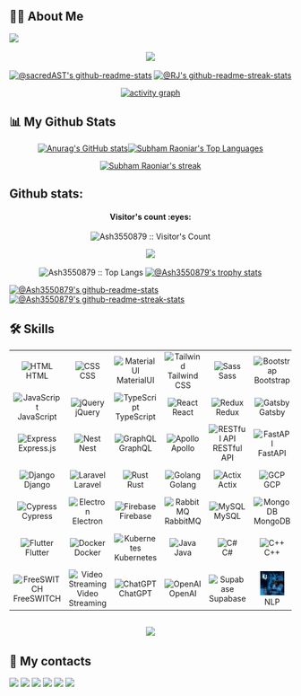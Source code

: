 
## 🙋‍♂️ About Me

<a href="https://github.com/Elkhan2003">
<img height="70" src="https://readme-typing-svg.herokuapp.com?lines=Hi+I+am+Yntymak;and+I+am+Frontend+Developer&duration=2500&speed=20&colors=FFE15D,FF5733,33FF57,3357FF,FF33A6"/>





</a>

</a>    



<p align="center">
  <img src="https://github-readme-stats.vercel.app/api/top-langs/?username=sacredAST&theme=gotham&layout=compact" width="50%"/> 
</p>

<p align="center">
    <a href="https://github.com/sacredAST?tab=repositories"><img src="https://github-readme-stats-one-bice.vercel.app/api?username=sacredAST&theme=gotham&show_icons=true&count_private=true&hide_border=false&role=OWNER,ORGANIZATION_MEMBER,COLLABORATOR"    width="48%" alt="@sacredAST's github-readme-stats"/></a>
    <a href="https://github.com/sacredAST?tab=stars"><img src="https://github-readme-streak-stats.herokuapp.com?user=sacredAST&theme=gotham&hide_border=false&date_format=M%20j%5B%2C%20Y%5D"  width="48%" alt="@RJ's github-readme-streak-stats"/></a>
</p>

<p align="center">
    <a href="https://github-readme-activity-graph.vercel.app/graph?username=sacredAST&theme=react-dark&hide_border=true&hide_title=false&area=true&custom_title=Total%20contribution%20graph%20in%20all%20repo">
        <img src="https://github-readme-activity-graph.vercel.app/graph?username=sacredAST&theme=react-dark&hide_border=true&hide_title=false&area=true&custom_title=Total%20contribution%20graph%20in%20all%20repo" width="95%" alt="activity graph">
    </a>
</p>

## 📊 My Github Stats

<div style="display: flex; justify-content: center; align-items: center;">
<a href="https://github.com/Elkhan2003"><img alt="Anurag's GitHub stats" src="https://github-readme-stats.vercel.app/api?username=Elkhan2003&show_icons=true&theme=radical&hide_border=true&bg_color=0D1117">
</a>
<a href="https://github.com/Elkhan2003"><img alt="Subham Raoniar's Top Languages" src="https://github-readme-stats.vercel.app/api/top-langs/?username=Elkhan2003&langs_count=8&count_private=true&theme=react&hide_border=true&bg_color=0D1117">
</a>
</div>

<p align="center">
    <a href="https://github.com/Elkhan2003">
        <img title="🔥 Get streak stats for your profile at git.io/streak-stats" alt="Subham Raoniar's streak" src="https://github-readme-streak-stats.herokuapp.com/?user=Elkhan2003&theme=black-ice&hide_border=true&stroke=0000&background=0D1117"/>
    </a>
</p>

<h2>Github stats: </h2>
<h4 align="center">Visitor's count :eyes:</h4>
<p align="center"><img src="https://profile-counter.glitch.me/{Ash3550879}/count.svg" alt="Ash3550879 :: Visitor's Count" /></p>

<p align='center'>
<img src='https://github-widgetbox.vercel.app/api/profile?username=Ash3550879&data=followers,repositories,stars,commits' />
</p>
 
<p align="center">
<img src="https://github-readme-stats.vercel.app/api/top-langs/?username=Ash3550879&langs_count=10&theme=merko&layout=compact" width="38%" height="216px" alt="Ash3550879 :: Top Langs" />
<a href="https://github.com/Ash3550879?tab=achievements"><img src="https://github-profile-trophy.vercel.app/?username=Ash3550879&theme=gitdimmed&no-frame=true&column=3&row=2"  width="38%" alt="@Ash3550879's trophy stats"/></a>
</p>

<p align="center">

<a href="https://github.com/Ash3550879?tab=repositories"><img src="https://github-readme-stats-one-bice.vercel.app/api?username=Ash3550879&theme=merko&show_icons=true&count_private=true&hide_border=true&role=OWNER,ORGANIZATION_MEMBER,COLLABORATOR"  width="48%" alt="@Ash3550879's github-readme-stats"/></a>
<a href="https://github.com/Ash3550879?tab=stars"><img src="https://github-readme-streak-stats.herokuapp.com?user=Ash3550879&theme=merko&hide_border=true&date_format=M%20j%5B%2C%20Y%5D"  width="48%" alt="@Ash3550879's github-readme-streak-stats"/></a>

</p>

## 🛠️ Skills
<p align="center">
<table align="center">
  <tr>
    <td align="center" width="80">
      <img src="https://skillicons.dev/icons?i=html" width="43" height="43" alt="HTML" />
      <br>HTML
    </td>
    <td align="center" width="80">
      <img src="https://skillicons.dev/icons?i=css" width="43" height="43" alt="CSS" />
      <br>CSS
    </td>
    <td align="center" width="80">
      <img src="https://skillicons.dev/icons?i=materialui" width="43" height="43" alt="MaterialUI" />
      <br>MaterialUI
    </td>
    <td align="center" width="80">
      <img src="https://skillicons.dev/icons?i=tailwind" width="43" height="43" alt="Tailwind" />
      <br>Tailwind CSS
    </td>
    <td align="center" width="80">
      <img src="https://techstack-generator.vercel.app/sass-icon.svg" alt="Sass" width="45" height="55" />
      <br>Sass
    </td>
    <td align="center" width="80">
      <img src="https://skillicons.dev/icons?i=bootstrap" width="43" height="43" alt="Bootstrap" />
      <br>Bootstrap
    </td>
    <td align="center" width="80">
      <img src="https://skillicons.dev/icons?i=babel" width="43" height="43" alt="Babel" />
      <br>Babel
    </td>
    <td align="center" width="80">
      <img src="https://skillicons.dev/icons?i=threejs" width="43" height="43" alt="Three.js" />
      <br>Three.js
    </td>
    <td align="center" width="80">
      <img src="https://skillicons.dev/icons?i=solidity" width="43" height="43" alt="Solidity" />
      <br>Solidity
    </td>
  </tr>

  <tr>
    <td align="center" width="80">
      <img src="https://techstack-generator.vercel.app/js-icon.svg" alt="JavaScript" width="45" height="55" />
      <br>JavaScript
    </td>
    <td align="center" width="80">
      <img src="https://skillicons.dev/icons?i=jquery" width="43" height="43" alt="jQuery" />
      <br>jQuery
    </td>
    <td align="center" width="80">
      <img src="https://techstack-generator.vercel.app/ts-icon.svg" alt="TypeScript" width="45" height="55" />
      <br>TypeScript
    </td>
    <td align="center" width="80">
      <img src="https://techstack-generator.vercel.app/react-icon.svg" alt="React" width="45" height="55" />
      <br>React
    </td>
    <td align="center" width="80">
      <img src="https://techstack-generator.vercel.app/redux-icon.svg" alt="Redux" width="45" height="55" />
      <br>Redux
    </td>
    <td align="center" width="80">
      <img src="https://techstack-generator.vercel.app/gatsby-icon.svg" alt="Gatsby" width="45" height="55" />
      <br>Gatsby
    </td>
    <td align="center" width="80">
      <img src="https://skillicons.dev/icons?i=vue" width="43" height="43" alt="Vue" />
      <br>Vue
    </td>
    <td align="center" width="80">
      <img src="https://skillicons.dev/icons?i=angular" width="43" height="43" alt="Angular" />
      <br>Angular
    </td>
    <td align="center" width="80">
      <img src="https://skillicons.dev/icons?i=nodejs" width="43" height="43" alt="Node.js" />
      <br>Node.js
    </td>
  </tr>
  <tr>
    <td align="center" width="80">
      <img src="https://skillicons.dev/icons?i=express" width="43" height="43" alt="Express" />
      <br>Express.js
    </td>
    <td align="center" width="80">
      <img src="https://skillicons.dev/icons?i=nestjs" width="43" height="43" alt="Nest" />
      <br>Nest
    </td>
    <td align="center" width="80">
      <img src="https://techstack-generator.vercel.app/graphql-icon.svg" width="43" height="43" alt="GraphQL" />
      <br>GraphQL
    </td>
    <td align="center" width="80">
      <img src="https://skillicons.dev/icons?i=apollo" width="43" height="43" alt="Apollo" />
      <br>Apollo
    </td>
    <td align="center" width="80">
      <img src="https://techstack-generator.vercel.app/restapi-icon.svg" alt="RESTful API" width="45" height="55" />
      <br>RESTful API
    </td>
    <td align="center" width="80">
      <img src="https://skillicons.dev/icons?i=fastapi" alt="FastAPI" width="45" height="55" />
      <br>FastAPI
    </td>
    <td align="center" width="80">
      <img src="https://skillicons.dev/icons?i=flask" alt="Flask" width="43" height="43" />
      <br>Flask
    </td>
    <td align="center" width="80">
      <img src="https://skillicons.dev/icons?i=nextjs" width="43" height="43" alt="Next.js" />
      <br>Next.js
    </td>
    <td align="center" width="80">
      <img src="https://techstack-generator.vercel.app/python-icon.svg" alt="Python" width="45" height="55" />
      <br>Python
    </td>
  </tr>
  <tr>
    <td align="center" width="80">
      <img src="https://techstack-generator.vercel.app/django-icon.svg" alt="Django" width="45" height="55" />
      <br>Django
    </td>
    <td align="center" width="80">
      <img src="https://skillicons.dev/icons?i=laravel" width="43" height="43" alt="Laravel" />
      <br>Laravel
    </td>
    <td align="center" width="80">
      <img src="https://skillicons.dev/icons?i=rust" width="43" height="43" alt="Rust" />
      <br>Rust
    </td>
    <td align="center" width="80">
      <img src="https://skillicons.dev/icons?i=go" width="43" height="43" alt="Golang" />
      <br>Golang
    </td>
    <td align="center" width="80">
      <img src="https://skillicons.dev/icons?i=actix" width="43" height="43" alt="Actix" />
      <br>Actix
    </td>
    <td align="center" width="80">
      <img src="https://skillicons.dev/icons?i=gcp" width="43" height="43" alt="GCP" />
      <br>GCP
    </td>
    <td align="center" width="80">
      <img src="https://techstack-generator.vercel.app/aws-icon.svg" alt="AWS" width="45" height="55" />
      <br>AWS
    </td>
    <td align="center" width="80">
      <img src="https://skillicons.dev/icons?i=azure" width="43" height="43" alt="Azure" />
      <br>Azure
    </td>
    <td align="center" width="80">
      <img src="https://skillicons.dev/icons?i=kafka" width="43" height="43" alt="Kafka" />
      <br>Kafka
    </td>
  </tr>
  <tr>
    <td align="center" width="80">
      <img src="https://skillicons.dev/icons?i=cypress" width="43" height="43" alt="Cypress" />
      <br>Cypress
    </td>
    <td align="center" width="80">
      <img src="https://skillicons.dev/icons?i=electron" width="43" height="43" alt="Electron" />
      <br>Electron
    </td>
    <td align="center" width="80">
      <img src="https://skillicons.dev/icons?i=firebase" width="43" height="43" alt="Firebase" />
      <br>Firebase
    </td>
    <td align="center" width="80">
      <img src="https://skillicons.dev/icons?i=rabbitmq" width="43" height="43" alt="RabbitMQ" />
      <br>RabbitMQ
    </td>
    <td align="center" width="80">
      <img src="https://techstack-generator.vercel.app/mysql-icon.svg" alt="MySQL" width="45" height="55" />
      <br>MySQL
    </td>
    <td align="center" width="80">
      <img src="https://skillicons.dev/icons?i=mongodb" width="43" height="43" alt="MongoDB" />
      <br>MongoDB
    </td>
    <td align="center" width="80">
      <img src="https://skillicons.dev/icons?i=postgres" width="43" height="43" alt="PostgreSQL" />
      <br>PostgreSQL
    </td>
    <td align="center" width="80">
      <img src="https://skillicons.dev/icons?i=redis" alt="Redis" width="45" height="55" />
      <br>Redis
    </td>
    <td align="center" width="80">
      <img src="https://skillicons.dev/icons?i=sqlite" width="43" height="43" alt="SQLite" />
      <br>SQLite
    </td>
  </tr>
  <tr>
    <td align="center" width="80">
      <img src="https://skillicons.dev/icons?i=flutter" width="43" height="43" alt="Flutter" />
      <br>Flutter
    </td>
    <td align="center" width="80">
      <img src="https://techstack-generator.vercel.app/docker-icon.svg" width="43" height="43" alt="Docker" />
      <br>Docker
    </td>
    <td align="center" width="80">
      <img src="https://skillicons.dev/icons?i=kubernetes" width="43" height="43" alt="Kubernetes" />
      <br>Kubernetes
    </td>
    <td align="center" width="80">
      <img src="https://techstack-generator.vercel.app/java-icon.svg" alt="Java" width="45" height="55" />
      <br>Java
    </td>
    <td align="center" width="80">
      <img src="https://techstack-generator.vercel.app/csharp-icon.svg" alt="C#" width="45" height="55" />
      <br>C#
    </td>
    <td align="center" width="80">
      <img src="https://techstack-generator.vercel.app/cpp-icon.svg" alt="C++" width="45" height="55" />
      <br>C++
    </td>
    <td align="center" width="80">
      <img src="https://techstack-generator.vercel.app/github-icon.svg" alt="GitHub" width="45" height="55" />
      <br>GitHub
    </td>
    <td align="center" width="80">
      <img src="https://img.shields.io/badge/Pine%20Script-orange" width="43" height="43" alt="Pine Script" />
      <br>Pine Script
    </td>
    <td align="center" width="80">
      <img src="https://img.shields.io/badge/VoIP-orange" width="43" height="43" alt="VoIP" />
      <br>VoIP
    </td>
  </tr>
  <tr>
    <td align="center" width="80">
      <img src="https://img.shields.io/badge/FreeSWITCH-blue" width="43" height="43" alt="FreeSWITCH" />
      <br>FreeSWITCH
    </td>
    <td align="center" width="80">
      <img src="https://img.shields.io/badge/Video%20Streaming-green" width="43" height="43" alt="Video Streaming" />
      <br>Video Streaming
    </td>
    <td align="center" width="80">
      <img src="https://img.shields.io/badge/ChatGPT-yellow" width="43" height="43" alt="ChatGPT" />
      <br>ChatGPT
    </td>
    <td align="center" width="80">
      <img src="https://img.shields.io/badge/OpenAI-lightgrey" width="43" height="43" alt="OpenAI" />
      <br>OpenAI
    </td>
    <td align="center" width="80">
      <img src="https://skillicons.dev/icons?i=supabase" width="43" height="43" alt="Supabase" />
      <br>Supabase
    </td>
    <td align="center" width="80">
      <img src="https://github.com/hi-tech-AI/hi-tech-AI/raw/main/nlp-logo.jpg" width="43" height="43" alt="Supabase" />
      <br>NLP
    </td>
    <td align="center" width="80">
      <img src="https://github.com/hi-tech-AI/hi-tech-AI/raw/main/llm-logo.jfif" width="43" height="43" alt="Supabase" />
      <br>LLM
    </td>
    <td colspan="2"></td> <!-- Empty space to maintain row structure -->
  </tr>
</table>
</p>

##

<!-- <h2>Contact :postbox:</h2>
<div>
  <a href = "mailto:devpanda168943@gmail.com"><img src="https://img.shields.io/badge/Gmail-D14836?style=for-the-badge&logo=gmail&logoColor=white" target="_blank"></a>
</div> -->

<p align="center">
  <img src="https://capsule-render.vercel.app/api?type=waving&color=gradient&height=65&section=footer"/>
</p>

## 🔖 My contacts

<div class="contacts">
  <a href="https://wa.me/996990385056"><img src="https://img.shields.io/badge/-WhatsApp-090909?style=for-the-badge&logo=WhatsApp&logoColor=4ECB5A"></a>
  <a href="https://t.me/Elcho911"><img src="https://img.shields.io/badge/-Telegram-090909?style=for-the-badge&logo=telegram&logoColor=27A0D9"></a>
  <a href="https://www.instagram.com/elcho911"><img src="https://img.shields.io/badge/-Instagram-090909?style=for-the-badge&logo=instagram&logoColor=B4068E"></a>
  <a href="https://vk.com/elcho_effects"><img src="https://img.shields.io/badge/-Vkontakte-090909?style=for-the-badge&logo=Vk&logoColor=4F7DB3"></a>
  <a href="https://www.youtube.com/channel/UC9Vp5dVZkpf7pkffeiADP2A"><img src="https://img.shields.io/badge/-YouTube-090909?style=for-the-badge&logo=YouTube&logoColor=FF0000"></a>
  <a href="https://www.facebook.com/Elcho911"><img src="https://img.shields.io/badge/-Facebook-090909?style=for-the-badge&logo=Facebook&logoColor=1195F5"></a>
</div>
